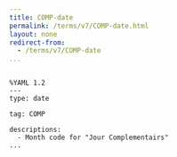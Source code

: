 ```yaml
---
title: COMP-date
permalink: /terms/v7/COMP-date.html
layout: none
redirect-from:
  - /terms/v7/COMP-date
...
```


```

%YAML 1.2
---
type: date

tag: COMP

descriptions:
  - Month code for "Jour Complementairs"
...

```